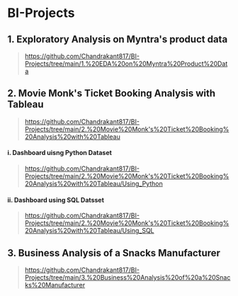 # BI-Projects

## 1. Exploratory Analysis on Myntra's product data
> https://github.com/Chandrakant817/BI-Projects/tree/main/1.%20EDA%20on%20Myntra%20Product%20Data

## 2. Movie Monk's Ticket Booking Analysis with Tableau
> https://github.com/Chandrakant817/BI-Projects/tree/main/2.%20Movie%20Monk's%20Ticket%20Booking%20Analysis%20with%20Tableau
#### i. Dashboard uisng Python Dataset
> https://github.com/Chandrakant817/BI-Projects/tree/main/2.%20Movie%20Monk's%20Ticket%20Booking%20Analysis%20with%20Tableau/Using_Python
#### ii. Dashboard using SQL Datsset
> https://github.com/Chandrakant817/BI-Projects/tree/main/2.%20Movie%20Monk's%20Ticket%20Booking%20Analysis%20with%20Tableau/Using_SQL

## 3. Business Analysis of a Snacks Manufacturer
> https://github.com/Chandrakant817/BI-Projects/tree/main/3.%20Business%20Analysis%20of%20a%20Snacks%20Manufacturer
